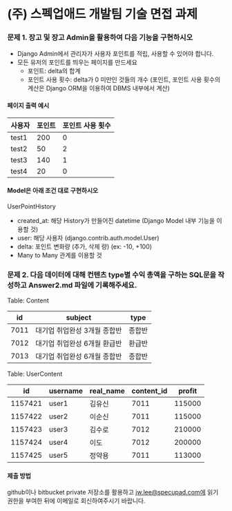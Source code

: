 # (주) 스펙업애드 개발팀 기술 면접 과제

### 문제 1. 장고 및 장고 Admin을 활용하여 다음 기능을 구현하시오
- Django Admin에서 관리자가 사용자 포인트를 적립, 사용할 수 있어야 합니다.
- 모든 유저의 포인트를 띄우는 페이지를 만드세요
    * 포인트: delta의 합계
    * 포인트 사용 횟수: delta가 0 미만인 것들의 개수 (포인트, 포인트 사용 횟수의 계산은 Django ORM을 이용하여 DBMS 내부에서 계산)

#### 페이지 출력 예시
|사용자|포인트|포인트 사용 횟수|
|---|---|---|
|test1|200|0|
|test2|50|2|
|test3|140|1|
|test4|20|0|


#### Model은 아래 조건 대로 구현하시오
UserPointHistory
- created_at: 해당 History가 만들어진 datetime (Django Model 내부 기능을 이용할 것)
- user: 해당 사용자 (django.contrib.auth.model.User)
- delta: 포인트 변화량 (추가, 삭제 량) (ex: -10, +100)
- Many to Many 관계를 이용할 것

### 문제 2. 다음 데이터에 대해 컨텐츠 type별 수익 총액을 구하는 SQL문을 작성하고 Answer2.md 파일에 기록해주세요.
Table: Content

|id|subject|type|
|---|---|---|
|7011|대기업 취업완성 3개월 종합반|종합반|
|7012|대기업 취업완성 6개월 환급반|환급반|
|7013|대기업 취업완성 6개월 종합반|종합반|

Table: UserContent

|id|username|real_name|content_id|profit|
|---|---|---|---|---|
|1157421|user1|김유신|7011|115000|
|1157422|user2|이순신|7011|115000|
|1157423|user3|김수로|7012|210000|
|1157424|user4|이도|7012|200000|
|1157425|user5|정약용|7011|113000|



#### 제출 방법
github이나 bitbucket private 저장소를 활용하고 jw.lee@specupad.com에 읽기 권한을 부여한 뒤에 이메일로 회신하여주시기 바랍니다.
